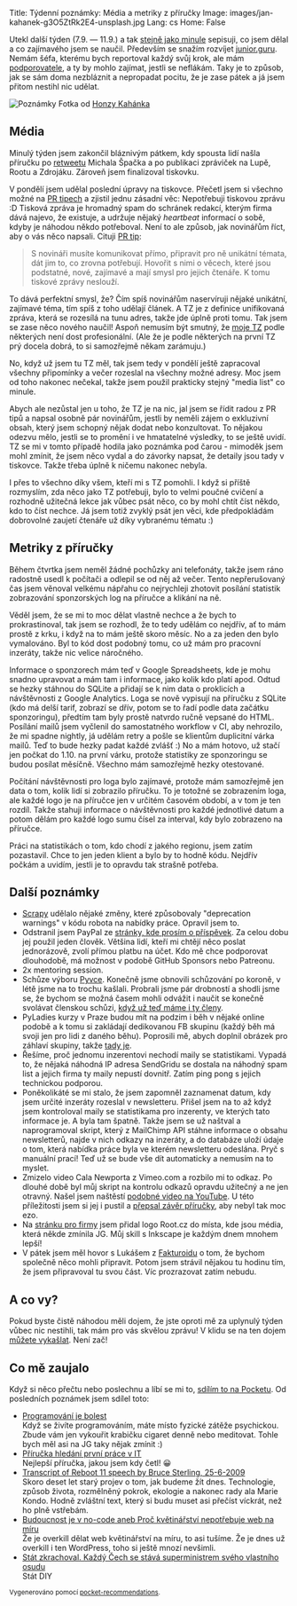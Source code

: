 Title: Týdenní poznámky: Média a metriky z příručky
Image: images/jan-kahanek-g3O5ZtRk2E4-unsplash.jpg
Lang: cs
Home: False


Utekl další týden (7.9. — 11.9.) a tak [stejně jako minule]({filename}/2020-09-04_tydenni-poznamky-uverejneni-prirucky.md) sepisuji, co jsem dělal a co zajímavého jsem se naučil. Především se snažím rozvíjet [junior.guru](https://junior.guru/). Nemám šéfa, kterému bych reportoval každý svůj krok, ale mám [podporovatele](https://junior.guru/donate/), a ty by mohlo zajímat, jestli se neflákám. Taky je to způsob, jak se sám doma nezbláznit a nepropadat pocitu, že je zase pátek a já jsem přitom nestihl nic udělat.

![Poznámky]({static}/images/jan-kahanek-g3O5ZtRk2E4-unsplash.jpg)
Fotka od [Honzy Kahánka](https://unsplash.com/@honza_kahanek)


## Média

Minulý týden jsem zakončil bláznivým pátkem, kdy spousta lidí našla příručku po [retweetu](https://twitter.com/spazef0rze/status/1301773489041371136) Michala Špačka a po publikaci zpráviček na Lupě, Rootu a Zdrojáku. Zároveň jsem finalizoval tiskovku.

V pondělí jsem udělal poslední úpravy na tiskovce. Přečetl jsem si všechno možné na [PR tipech](https://prtipy.cz/) a zjistil jednu zásadní věc: Nepotřebuji tiskovou zprávu :D Tisková zpráva je hromadný spam do schránek redakcí, kterým firma dává najevo, že existuje, a udržuje nějaký _heartbeat_ informací o sobě, kdyby je náhodou někdo potřeboval. Není to ale způsob, jak novinářům říct, aby o vás něco napsali. Cituji [PR tip](https://prtipy.cz/2018/06/30/posilame-tiskove-zpravy-a-nemame-z-nich-vystupy-jak-je-to-mozne-a-co-s-tim-075/):

> S novináři musíte komunikovat přímo, připravit pro ně unikátní témata, dát jim to, co zrovna potřebují. Hovořit s nimi o věcech, které jsou podstatné, nové, zajímavé a mají smysl pro jejich čtenáře. K tomu tiskové zprávy neslouží.

To dává perfektní smysl, že? Čím spíš novinářům naservíruji nějaké unikátní, zajímavé téma, tím spíš z toho udělají článek. A TZ je z definice unifikovaná zpráva, která se rozesílá na tunu adres, takže jde úplně proti tomu. Tak jsem se zase něco nového naučil! Aspoň nemusím být smutný, že [moje TZ](https://junior.guru/press/handbook/) podle některých není dost profesionální. (Ale že je podle některých na první TZ prý docela dobrá, to si samozřejmě někam zarámuju.)

No, když už jsem tu TZ měl, tak jsem tedy v pondělí ještě zapracoval všechny připomínky a večer rozeslal na všechny možné adresy. Moc jsem od toho nakonec nečekal, takže jsem použil prakticky stejný "media list" co minule.

Abych ale nezůstal jen u toho, že TZ je na nic, jal jsem se řídit radou z PR tipů a napsal osobně pár novinářům, jestli by neměli zájem o exkluzivní obsah, který jsem schopný nějak dodat nebo konzultovat. To nějakou odezvu mělo, jestli se to promění i ve hmatatelné výsledky, to se ještě uvidí. TZ se mi v tomto případě hodila jako poznámka pod čarou - mimoděk jsem mohl zmínit, že jsem něco vydal a do závorky napsat, že detaily jsou tady v tiskovce. Takže třeba úplně k ničemu nakonec nebyla.

I přes to všechno díky všem, kteří mi s TZ pomohli. I když si příště rozmyslím, zda něco jako TZ potřebuji, bylo to velmi poučné cvičení a rozhodně užitečná lekce jak vůbec psát něco, co by mohl chtít číst někdo, kdo to číst nechce. Já jsem totiž zvyklý psát jen věci, kde předpokládám dobrovolné zaujetí čtenáře už díky vybranému tématu :)

## Metriky z příručky

Během čtvrtka jsem neměl žádné pochůzky ani telefonáty, takže jsem ráno radostně usedl k počítači a odlepil se od něj až večer. Tento nepřerušovaný čas jsem věnoval velkému nápřahu co nejrychleji zhotovit posílání statistik zobrazování sponzorských log na příručce a klikání na ně.

Věděl jsem, že se mi to moc dělat vlastně nechce a že bych to prokrastinoval, tak jsem se rozhodl, že to tedy udělám co nejdřív, ať to mám prostě z krku, i když na to mám ještě skoro měsíc. No a za jeden den bylo vymalováno. Byl to kód dost podobný tomu, co už mám pro pracovní inzeráty, takže nic velice náročného.

Informace o sponzorech mám teď v Google Spreadsheets, kde je mohu snadno upravovat a mám tam i informace, jako kolik kdo platí apod. Odtud se hezky stáhnou do SQLite a přidají se k nim data o proklicích a návštěvnosti z Google Analytics. Loga se nově vypisují na příručku z SQLite (kdo má delší tarif, zobrazí se dřív, potom se to řadí podle data začátku sponzoringu), předtím tam byly prostě natvrdo ručně vepsané do HTML. Posílání mailů jsem vyčlenil do samostatného workflow v CI, aby nehrozilo, že mi spadne nightly, já udělám retry a pošle se klientům duplicitní várka mailů. Teď to bude hezky padat každé zvlášť :) No a mám hotovo, už stačí jen počkat do 1.10. na první várku, protože statistiky ze sponzoringu se budou posílat měsíčně. Všechno mám samozřejmě hezky otestované.

Počítání návštěvnosti pro loga bylo zajímavé, protože mám samozřejmě jen data o tom, kolik lidí si zobrazilo příručku. To je totožné se zobrazením loga, ale každé logo je na příručce jen v určitém časovém období, a v tom je ten rozdíl. Takže stahuji informace o návštěvnosti pro každé jednotlivé datum a potom dělám pro každé logo sumu čísel za interval, kdy bylo zobrazeno na příručce.

Práci na statistikách o tom, kdo chodí z jakého regionu, jsem zatím pozastavil. Chce to jen jeden klient a bylo by to hodně kódu. Nejdřív počkám a uvidím, jestli je to opravdu tak strašně potřeba.

## Další poznámky

- [Scrapy](https://scrapy.org/) udělalo nějaké změny, které způsobovaly "deprecation warnings" v kódu robota na nabídky práce. Opravil jsem to.
- Odstranil jsem PayPal ze [stránky, kde prosím o příspěvek](https://junior.guru/donate/). Za celou dobu jej použil jeden člověk. Většina lidí, kteří mi chtějí něco poslat jednorázově, zvolí přímou platbu na účet. Kdo mě chce podporovat dlouhodobě, má možnost v podobě GitHub Sponsors nebo Patreonu.
- 2x mentoring session.
- Schůze výboru [Pyvce](https://pyvec.org/). Konečně jsme obnovili schůzování po koroně, v létě jsme na to trochu kašlali. Probrali jsme pár drobností a shodli jsme se, že bychom se možná časem mohli odvážit i naučit se konečně svolávat členskou schůzi, [když už teď máme i ty členy](https://docs.pyvec.org/operations/runbooks.html#jak-clenstvi).
- PyLadies kurzy v Praze budou mít na podzim i běh v nějaké online podobě a k tomu si zakládají dedikovanou FB skupinu (každý běh má svoji jen pro lidi z daného běhu). Poprosili mě, abych doplnil obrázek pro záhlaví skupiny, takže [tady je](https://github.com/pyvec/resources/blob/master/Design/Facebook%20Group%20Headers/pyladies-praha-online.png).
- Řešíme, proč jednomu inzerentovi nechodí maily se statistikami. Vypadá to, že nějaká náhodná IP adresa SendGridu se dostala na náhodný spam list a jejich firma ty maily nepustí dovnitř. Zatím ping pong s jejich technickou podporou.
- Poněkolikáté se mi stalo, že jsem zapomněl zaznamenat datum, kdy jsem určité inzeráty rozeslal v newsletteru. Přišel jsem na to až když jsem kontroloval maily se statistikama pro inzerenty, ve kterých tato informace je. A byla tam špatně. Takže jsem se už naštval a naprogramoval skript, který z MailChimp API stáhne informace o obsahu newsletterů, najde v nich odkazy na inzeráty, a do databáze uloží údaje o tom, která nabídka práce byla ve kterém newsletteru odeslána. Pryč s manuální prací! Teď už se bude vše dít automaticky a nemusím na to myslet.
- Zmizelo video Cala Newporta z Vimeo.com a rozbilo mi to odkaz. Po dlouhé době byl můj skript na kontrolu odkazů opravdu užitečný a ne jen otravný. Našel jsem naštěstí [podobné video na YouTube](https://www.youtube.com/watch?v=LUQjAAwsKR8). U této příležitosti jsem si jej i pustil a [přepsal závěr příručky](https://github.com/honzajavorek/junior.guru/commit/c4eee432dae8f8098e7e086706329b1813a6e25b), aby nebyl tak moc ezo.
- Na [stránku pro firmy](https://junior.guru/hire-juniors/) jsem přidal logo Root.cz do místa, kde jsou média, která někde zmínila JG. Můj skill s Inkscape je každým dnem mnohem lepší!
- V pátek jsem měl hovor s Lukášem z [Fakturoidu](https://www.fakturoid.cz/) o tom, že bychom společně něco mohli připravit. Potom jsem strávil nějakou tu hodinu tím, že jsem připravoval tu svou část. Víc prozrazovat zatím nebudu.


## A co vy?

Pokud byste čistě náhodou měli dojem, že jste oproti mě za uplynulý týden vůbec nic nestihli, tak mám pro vás skvělou zprávu! V klidu se na ten dojem [můžete vykašlat]({filename}/2020-06-04_neni-to-zavod.md). Není zač!


## Co mě zaujalo

Když si něco přečtu nebo poslechnu a líbí se mi to, [sdílím to na Pocketu](https://getpocket.com/@honzajavorek). Od posledních poznámek jsem sdílel toto:

- [Programování je bolest](https://getpocket.com/redirect?&url=http%3A%2F%2Fborisovo.cz%2Fprogramming-sucks-cz.html&h=1f77c3e49a00598020adb476a1109d39fc7c13d9fc9c254ca6850fd447c0e87d)<br>Když se živíte programováním, máte místo fyzické zátěže psychickou. Zbude vám jen vykouřit krabičku cigaret denně nebo meditovat. Tohle bych měl asi na JG taky nějak zmínit :)
- [Příručka hledání první práce v IT](https://getpocket.com/redirect?&url=https%3A%2F%2Fjunior.guru%2Fcandidate-handbook%2F&h=c3271c25a00beb18d5bab00a4b909e32d644923d8c6ad904128dbe897d53d583)<br>Nejlepší příručka, jakou jsem kdy četl! 😀
- [Transcript of Reboot 11 speech by Bruce Sterling, 25-6-2009](https://getpocket.com/redirect?&url=https%3A%2F%2Fwww.wired.com%2F2011%2F02%2Ftranscript-of-reboot-11-speech-by-bruce-sterling-25-6-2009%2F&h=e8d4e39e7e40399ab5af76194557a2abf2816cc98ce315249b224301b5f99029)<br>Skoro deset let starý projev o tom, jak budeme žít dnes. Technologie, způsob života, rozmělněný pokrok, ekologie a nakonec rady ala Marie Kondo. Hodně zvláštní text, který si budu muset asi přečíst víckrát, než ho plně vstřebám.
- [Budoucnost je v no-code aneb Proč květinářství nepotřebuje web na míru](https://getpocket.com/redirect?&url=https%3A%2F%2Ffrontend.garden%2Fbudoucnost-je-v-no-code-aneb-proc-kvetinarstvi-nepotrebuje-web-na-miru%2F&h=4121649606538c5c3885a973ec28e92b4a6ceed1aafe39e8a70f248cf2c9000b)<br>Že je overkill dělat web květinářství na míru, to asi tušíme. Že je dnes už overkill i ten WordPress, toho si ještě mnozí nevšimli.
- [Stát zkrachoval. Každý Čech se stává superministrem svého vlastního osudu](https://getpocket.com/redirect?&url=https%3A%2F%2Fnazory.aktualne.cz%2Fstat-zkrachoval-kazdy-cech-se-stava-superministrem-sveho-vla%2Fr%7E02071908f38711ea80e60cc47ab5f122%2F&h=f027a715b399246007409c1bb21eb261cdc88e27d0b3354613cb173d01602bed)<br>Stát DIY

<small>Vygenerováno pomocí <a href="https://pypi.org/project/pocket-recommendations/">pocket-recommendations</a>.</small>

